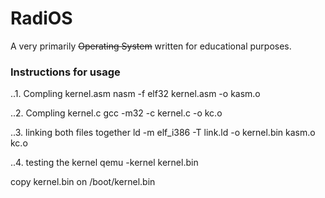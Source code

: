 # RadiOS
A very primarily ~~Operating System~~ written for educational purposes.



### Instructions for usage
..1. Compling kernel.asm
nasm -f elf32 kernel.asm -o kasm.o

..2. Compling kernel.c
gcc -m32 -c kernel.c -o kc.o

..3. linking both files together
ld -m elf_i386 -T link.ld -o kernel.bin kasm.o kc.o

..4. testing the kernel
qemu -kernel kernel.bin

copy kernel.bin on /boot/kernel.bin
